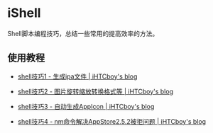 # iShell
Shell脚本编程技巧，总结一些常用的提高效率的方法。


## 使用教程
- [shell技巧1 - 生成ipa文件 | iHTCboy's blog](https://ihtcboy.com/2018/08/31/2018-08-31_shell技巧1_生成ipa文件/)

- [shell技巧2 - 图片旋转缩放转换格式等 | iHTCboy's blog](https://ihtcboy.com/2018/09/14/2018-09-14_shell技巧2_图片旋转缩放等/)

- [shell技巧3 - 自动生成AppIcon | iHTCboy's blog](https://ihtcboy.com/2018/09/15/2018-09-15_shell技巧3_自动生成AppIcon/)

- [shell技巧4 - nm命令解决AppStore2.5.2被拒问题 | iHTCboy's blog](https://ihtcboy.com/2018/09/16/2018-09-16_shell技巧4_nm命令解决AppStore被拒问题/)
